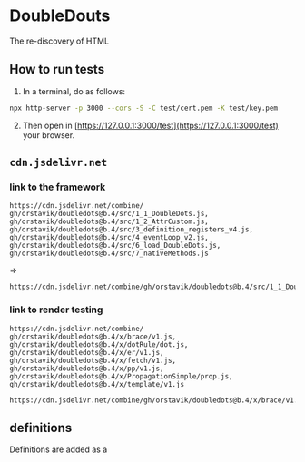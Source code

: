 # DoubleDouts

The re-discovery of HTML


## How to run tests

1. In a terminal, do as follows:
```bash
npx http-server -p 3000 --cors -S -C test/cert.pem -K test/key.pem
```

2. Then open in [https://127.0.0.1:3000/test](https://127.0.0.1:3000/test) your browser.

## `cdn.jsdelivr.net`

### link to the framework

```
https://cdn.jsdelivr.net/combine/
gh/orstavik/doubledots@b.4/src/1_1_DoubleDots.js,
gh/orstavik/doubledots@b.4/src/1_2_AttrCustom.js,
gh/orstavik/doubledots@b.4/src/3_definition_registers_v4.js,
gh/orstavik/doubledots@b.4/src/4_eventLoop_v2.js,
gh/orstavik/doubledots@b.4/src/6_load_DoubleDots.js,
gh/orstavik/doubledots@b.4/src/7_nativeMethods.js
```
=> 
```
https://cdn.jsdelivr.net/combine/gh/orstavik/doubledots@b.4/src/1_1_DoubleDots.js,gh/orstavik/doubledots@b.4/src/1_2_AttrCustom.js,gh/orstavik/doubledots@b.4/src/3_definition_registers_v4.js,gh/orstavik/doubledots@b.4/src/4_eventLoop_v2.js,gh/orstavik/doubledots@b.4/src/6_load_DoubleDots.js,gh/orstavik/doubledots@b.4/src/7_nativeMethods.js
```

### link to render testing 

```
https://cdn.jsdelivr.net/combine/
gh/orstavik/doubledots@b.4/x/brace/v1.js,
gh/orstavik/doubledots@b.4/x/dotRule/dot.js,
gh/orstavik/doubledots@b.4/x/er/v1.js,
gh/orstavik/doubledots@b.4/x/fetch/v1.js,
gh/orstavik/doubledots@b.4/x/pp/v1.js,
gh/orstavik/doubledots@b.4/x/PropagationSimple/prop.js,
gh/orstavik/doubledots@b.4/x/template/v1.js
```

```
https://cdn.jsdelivr.net/combine/gh/orstavik/doubledots@b.4/x/brace/v1.js,gh/orstavik/doubledots@b.4/x/dotRule/dot.js,gh/orstavik/doubledots@b.4/x/er/v1.js,gh/orstavik/doubledots@b.4/x/fetch/v1.js,gh/orstavik/doubledots@b.4/x/pp/v1.js,gh/orstavik/doubledots@b.4/x/PropagationSimple/prop.js,gh/orstavik/doubledots@b.4/x/template/v1.js
```

## definitions

Definitions are added as a 